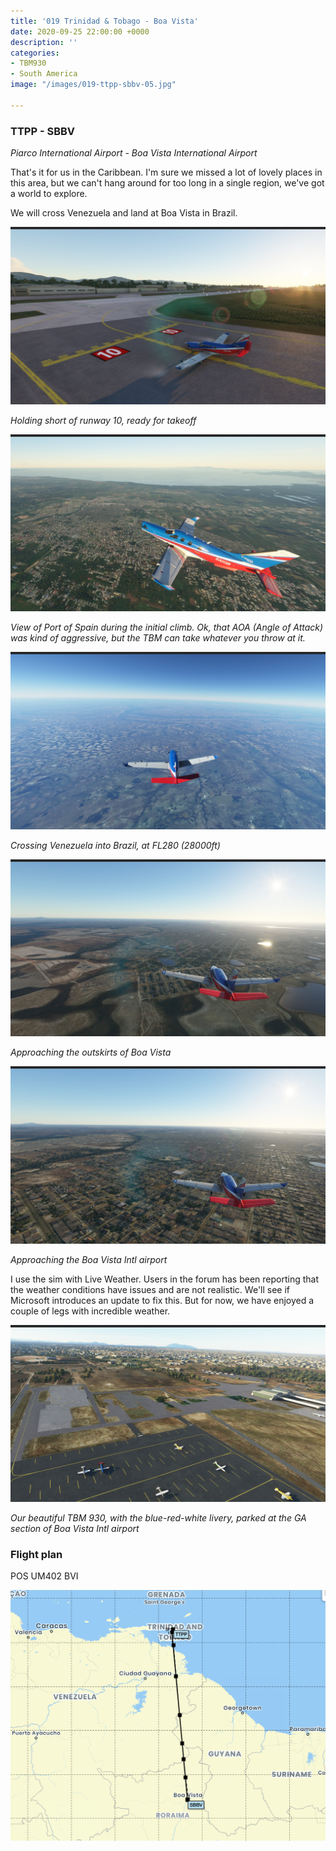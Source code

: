 ```yaml
---
title: '019 Trinidad & Tobago - Boa Vista'
date: 2020-09-25 22:00:00 +0000
description: ''
categories:
- TBM930
- South America
image: "/images/019-ttpp-sbbv-05.jpg"

---
```

### TTPP - SBBV

_Piarco International Airport - Boa Vista International Airport_

That's it for us in the Caribbean. I'm sure we missed a lot of lovely places in this area, but we can't hang around for too long in a single region, we've got a world to explore.

We will cross Venezuela and land at Boa Vista in Brazil.

![](/images/019-ttpp-sbbv-01.jpg)

_Holding short of runway 10, ready for takeoff_

![](/images/019-ttpp-sbbv-02.jpg)

_View of Port of Spain during the initial climb. Ok, that AOA (Angle of Attack) was kind of aggressive, but the TBM can take whatever you throw at it._

![](/images/019-ttpp-sbbv-03.jpg)

_Crossing Venezuela into Brazil, at FL280 (28000ft)_

![](/images/019-ttpp-sbbv-04.jpg)

_Approaching the outskirts of Boa Vista_

![](/images/019-ttpp-sbbv-05.jpg)

_Approaching the Boa Vista Intl airport_

I use the sim with Live Weather. Users in the forum has been reporting that the weather conditions have issues and are not realistic. We'll see if Microsoft introduces an update to fix this. But for now, we have enjoyed a couple of legs with incredible weather.

![](/images/019-ttpp-sbbv-06.jpg)

_Our beautiful TBM 930, with the blue-red-white livery, parked at the GA section of Boa Vista Intl airport_

### Flight plan

POS UM402 BVI

![](/images/screenshot-2020-09-26-at-18-42-31.png)